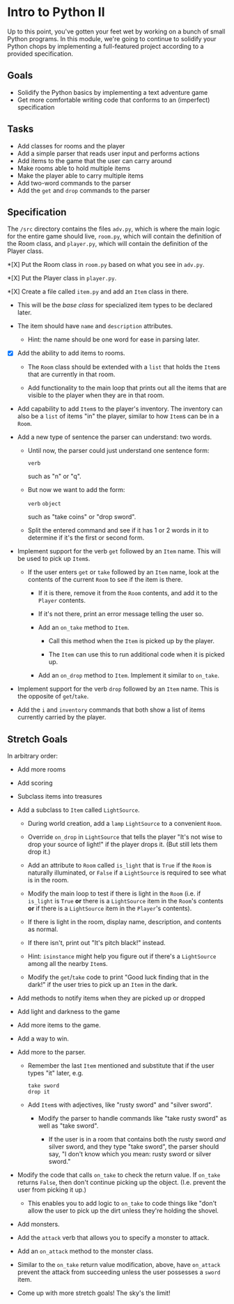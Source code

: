# Intro to Python II

Up to this point, you've gotten your feet wet by working on a bunch of small Python programs. In this module, we're going to continue to solidify your Python chops by implementing a full-featured project according to a provided specification.

## Goals

- Solidify the Python basics by implementing a text adventure game
- Get more comfortable writing code that conforms to an (imperfect) specification

## Tasks

- Add classes for rooms and the player
- Add a simple parser that reads user input and performs actions
- Add items to the game that the user can carry around
- Make rooms able to hold multiple items
- Make the player able to carry multiple items
- Add two-word commands to the parser
- Add the `get` and `drop` commands to the parser

## Specification

The `/src` directory contains the files `adv.py`, which is where the main logic for the entire game should live, `room.py`, which will contain the definition of the Room class, and `player.py`, which will contain the definition of the Player class.

\*[X] Put the Room class in `room.py` based on what you see in `adv.py`.

\*[X] Put the Player class in `player.py`.

\*[X] Create a file called `item.py` and add an `Item` class in there.

- This will be the _base class_ for specialized item types to be declared
  later.

- The item should have `name` and `description` attributes.

  - Hint: the name should be one word for ease in parsing later.

- [x] Add the ability to add items to rooms.

  - The `Room` class should be extended with a `list` that holds the `Item`s
    that are currently in that room.

  - Add functionality to the main loop that prints out all the items that are
    visible to the player when they are in that room.

- Add capability to add `Item`s to the player's inventory. The inventory can
  also be a `list` of items "in" the player, similar to how `Item`s can be in a
  `Room`.

- Add a new type of sentence the parser can understand: two words.

  - Until now, the parser could just understand one sentence form:

    `verb`

    such as "n" or "q".

  - But now we want to add the form:

    `verb` `object`

    such as "take coins" or "drop sword".

  - Split the entered command and see if it has 1 or 2 words in it to determine
    if it's the first or second form.

- Implement support for the verb `get` followed by an `Item` name. This will be
  used to pick up `Item`s.

  - If the user enters `get` or `take` followed by an `Item` name, look at the
    contents of the current `Room` to see if the item is there.

    - If it is there, remove it from the `Room` contents, and add it to the
      `Player` contents.

    - If it's not there, print an error message telling the user so.

    - Add an `on_take` method to `Item`.

      - Call this method when the `Item` is picked up by the player.

      - The `Item` can use this to run additional code when it is picked up.

    - Add an `on_drop` method to `Item`. Implement it similar to `on_take`.

- Implement support for the verb `drop` followed by an `Item` name. This is the
  opposite of `get`/`take`.

- Add the `i` and `inventory` commands that both show a list of items currently
  carried by the player.

## Stretch Goals

In arbitrary order:

- Add more rooms

- Add scoring

- Subclass items into treasures

- Add a subclass to `Item` called `LightSource`.

  - During world creation, add a `lamp` `LightSource` to a convenient `Room`.

  - Override `on_drop` in `LightSource` that tells the player "It's not wise to
    drop your source of light!" if the player drops it. (But still lets them drop
    it.)

  - Add an attribute to `Room` called `is_light` that is `True` if the `Room` is
    naturally illuminated, or `False` if a `LightSource` is required to see what
    is in the room.

  - Modify the main loop to test if there is light in the `Room` (i.e. if
    `is_light` is `True` **or** there is a `LightSource` item in the `Room`'s
    contents **or** if there is a `LightSource` item in the `Player`'s contents).

  - If there is light in the room, display name, description, and contents as
    normal.

  - If there isn't, print out "It's pitch black!" instead.

  - Hint: `isinstance` might help you figure out if there's a `LightSource`
    among all the nearby `Item`s.

  - Modify the `get`/`take` code to print "Good luck finding that in the dark!" if
    the user tries to pick up an `Item` in the dark.

- Add methods to notify items when they are picked up or dropped

- Add light and darkness to the game

- Add more items to the game.

- Add a way to win.

- Add more to the parser.

  - Remember the last `Item` mentioned and substitute that if the user types
    "it" later, e.g.

    ```
    take sword
    drop it
    ```

  - Add `Item`s with adjectives, like "rusty sword" and "silver sword".

    - Modify the parser to handle commands like "take rusty sword" as well as
      "take sword".

      - If the user is in a room that contains both the rusty sword _and_ silver
        sword, and they type "take sword", the parser should say, "I don't know
        which you mean: rusty sword or silver sword."

- Modify the code that calls `on_take` to check the return value. If `on_take`
  returns `False`, then don't continue picking up the object. (I.e. prevent the
  user from picking it up.)

  - This enables you to add logic to `on_take` to code things like "don't allow
    the user to pick up the dirt unless they're holding the shovel.

- Add monsters.

- Add the `attack` verb that allows you to specify a monster to attack.

- Add an `on_attack` method to the monster class.

- Similar to the `on_take` return value modification, above, have `on_attack`
  prevent the attack from succeeding unless the user possesses a `sword` item.

- Come up with more stretch goals! The sky's the limit!
